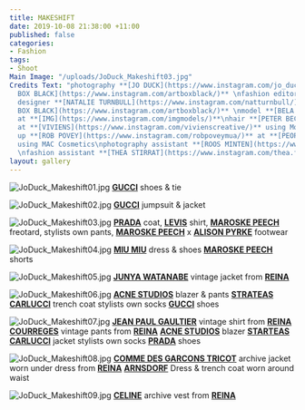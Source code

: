 ```yaml
---
title: MAKESHIFT
date: 2019-10-08 21:38:00 +11:00
published: false
categories:
- Fashion
tags:
- Shoot
Main Image: "/uploads/JoDuck_Makeshift03.jpg"
Credits Text: "photography **[JO DUCK](https://www.instagram.com/jo_duck/)** at **[ART
  BOX BLACK](https://www.instagram.com/artboxblack/)** \nfashion editor **[ABBY BENNETT](https://www.instagram.com/bennet_abby/)**\nset
  designer **[NATALIE TURNBULL](https://www.instagram.com/natturnbull/)** at **[ART
  BOX BLACK](https://www.instagram.com/artboxblack/)** \nmodel **[BELA PALACIO](https://www.instagram.com/bela.palacio/)**
  at **[IMG](https://www.instagram.com/imgmodels/)**\nhair **[PETER BECKETT](https://www.instagram.com/peterbecketthair/)**
  at **[VIVIENS](https://www.instagram.com/vivienscreative/)** using Morrocanoil\nmake
  up **[ROB POVEY](https://www.instagram.com/robpoveymua/)** at **[PEOPLE AGENCY](https://www.instagram.com/people.agency/)**
  using MAC Cosmetics\nphotography assistant **[ROOS MINTEN](https://www.instagram.com/roosminten/)**
  \nfashion assistant **[THEA STIRRAT](https://www.instagram.com/thea.freelancestylist/)**"
layout: gallery
---
```


![JoDuck_Makeshift01.jpg](/uploads/JoDuck_Makeshift01.jpg)
**[GUCCI](https://www.instagram.com/gucci/)** shoes &amp; tie

![JoDuck_Makeshift02.jpg](/uploads/JoDuck_Makeshift02.jpg)
**[GUCCI](https://www.instagram.com/gucci/)** jumpsuit &amp; jacket

![JoDuck_Makeshift03.jpg](/uploads/JoDuck_Makeshift03.jpg)
**[PRADA](https://www.instagram.com/prada/)** coat, **[LEVIS](https://www.instagram.com/levis_anz/)** shirt, **[MAROSKE PEECH](https://www.instagram.com/maroskepeech/)** freotard, stylists own pants,
**[MAROSKE PEECH](https://www.instagram.com/maroskepeech/)** x **[ALISON PYRKE](https://www.instagram.com/alisonpyrke/?hl=en)** footwear

![JoDuck_Makeshift04.jpg](/uploads/JoDuck_Makeshift04.jpg)
**[MIU MIU](https://www.instagram.com/miumiu/)** dress &amp; shoes
**[MAROSKE PEECH](https://www.instagram.com/maroskepeech/)** shorts

![JoDuck_Makeshift05.jpg](/uploads/JoDuck_Makeshift05.jpg)
**[JUNYA WATANABE](https://www.instagram.com/junyawatanabeofficial/)** vintage jacket from **[REINA](https://www.instagram.com/reinamelbourne/)**

![JoDuck_Makeshift06.jpg](/uploads/JoDuck_Makeshift06.jpg)
**[ACNE STUDIOS](https://www.instagram.com/acnestudios/)** blazer &amp; pants
**[STRATEAS CARLUCCI](https://www.instagram.com/strateascarlucci/)** trench coat
stylists own socks
**[GUCCI](https://www.instagram.com/gucci/)** shoes

![JoDuck_Makeshift07.jpg](/uploads/JoDuck_Makeshift07.jpg)
**[JEAN PAUL GAULTIER](https://www.instagram.com/reinamelbourne/)** vintage shirt from **[REINA](https://www.instagram.com/reinamelbourne/)**
**[COURREGES](https://www.instagram.com/courreges/)** vintage pants from **[REINA](https://www.instagram.com/reinamelbourne/)**
**[ACNE STUDIOS](https://www.instagram.com/acnestudios/)** blazer
**[STARTEAS CARLUCCI](https://www.instagram.com/strateascarlucci/)** jacket
stylists own socks
**[PRADA](https://www.instagram.com/prada/)** shoes

![JoDuck_Makeshift08.jpg](/uploads/JoDuck_Makeshift08.jpg)
**[COMME DES GARCONS TRICOT](https://www.instagram.com/reinamelbourne/)** archive jacket worn under dress from **[REINA](https://www.instagram.com/reinamelbourne/)**
**[ARNSDORF](https://www.instagram.com/arnsdorf/)** Dress &amp; trench coat worn around waist

![JoDuck_Makeshift09.jpg](/uploads/JoDuck_Makeshift09.jpg)
**[CELINE](https://www.instagram.com/celine/)** archive vest from **[REINA](https://www.instagram.com/reinamelbourne/)**